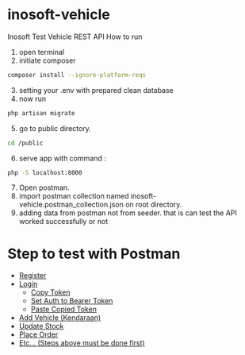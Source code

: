 # inosoft-vehicle
Inosoft Test Vehicle REST API
How to run
1. open terminal
2. initiate composer 
```bash
composer install --ignore-platform-reqs
```
3. setting your .env with prepared clean database
4. now run 
```bash
php artisan migrate
```
5. go to public directory.
```bash
cd /public
```
6. serve app with command :
```bash
php -S localhost:8000
```
7. Open postman.
8. import postman collection named inosoft-vehicle.postman_collection.json on root directory.
9. adding data from postman not from seeder. that is can test the API worked successfully or not

# Step to test with Postman

- [Register](#register)
- [Login](#login)
    - [Copy Token](#copy-token)
    - [Set Auth to Bearer Token](#token-bearer)
    - [Paste Copied Token](#paste-token)
- [Add Vehicle (Kendaraan)](#add-vehicle)
- [Update Stock](#update-stock)
- [Place Order](#place-order)
- [Etc... (Steps above must be done first)](#etc)
